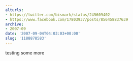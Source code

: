 ```yaml
---
alturls:
- https://twitter.com/bismark/status/245609402
- https://www.facebook.com/17803937/posts/856458837639
archive:
- 2007-09
date: '2007-09-04T04:03:03+00:00'
slug: '1188878583'
---
```


testing some more

